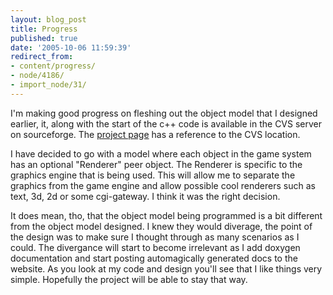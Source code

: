 ```yaml
---
layout: blog_post
title: Progress
published: true
date: '2005-10-06 11:59:39'
redirect_from:
- content/progress/
- node/4186/
- import_node/31/
---
```


I'm making good progress on fleshing out the object model that I designed earlier, it, along with the start of the c++ code is available in the CVS server on sourceforge.  The [project page](http://sourceforge.net/projects/emptycrate/) has a reference to the CVS location. 

I have decided to go with a model where each object in the game system has an optional "Renderer" peer object. The Renderer is specific to the graphics engine that is being used. This will allow me to separate the graphics from the game engine and allow possible cool renderers such as text, 3d, 2d or some cgi-gateway. I think it was the right decision. 

It does mean, tho, that the object model being programmed is a bit different from the object model designed. I knew they would diverage, the point of the design was to make sure I thought through as many scenarios as I could. The divergance will start to become irrelevant as I add doxygen documentation and start posting automagically generated docs to the website. As you look at my code and design you'll see that I like things very simple. Hopefully the project will be able to stay that way.


